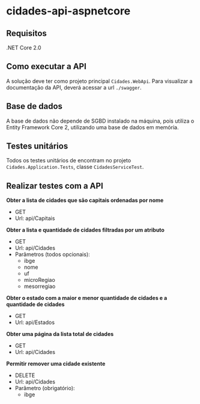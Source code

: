 # cidades-api-aspnetcore

## Requisitos
.NET Core 2.0

## Como executar a API
A solução deve ter como projeto principal `Cidades.WebApi`.
Para visualizar a documentação da API, deverá acessar a url `./swagger`.

## Base de dados
A base de dados não depende de SGBD instalado na máquina, pois utiliza o Entity Framework Core 2, utilizando uma base de dados em memória.

## Testes unitários
Todos os testes unitários de encontram no projeto `Cidades.Application.Tests`, classe `CidadesServiceTest`.

## Realizar testes com a API
**Obter	a	lista	de	cidades	que	são	capitais	ordenadas	por	nome**
   - GET
   - Url: api/Capitais
   
**Obter	a	lista	e	quantidade de cidades	filtradas	por	um	atributo**
   - GET
   - Url: api/Cidades
   - Parâmetros (todos opcionais):
      - ibge
      - nome
      - uf
      - microRegiao
      - mesorregiao
      
**Obter	o	estado	com	a	maior	e	menor	quantidade	de	cidades	e	a	quantidade	de	cidades**
   - GET
   - Url: api/Estados

**Obter	uma	página da lista	total	de cidades**
   - GET
   - Url: api/Cidades

**Permitir remover	uma	cidade existente**
   - DELETE
   - Url: api/Cidades
   - Parâmetro (obrigatório):
      - ibge
